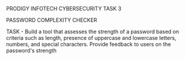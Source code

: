 PRODIGY INFOTECH CYBERSECURITY TASK 3

PASSWORD COMPLEXITY CHECKER


TASK - Build a tool that assesses the strength of a password based on criteria such as length, presence of uppercase and lowercase letters, numbers, and special characters. Provide feedback to users on the password's strength

